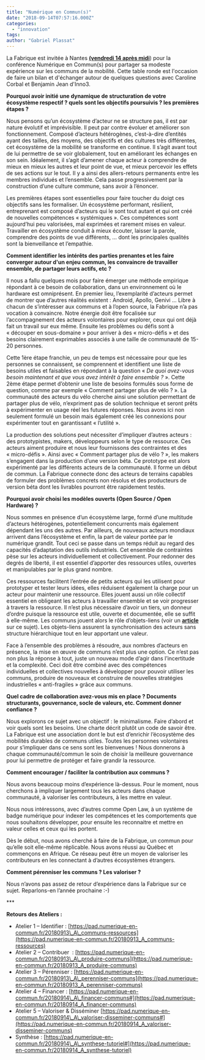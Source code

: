 ```yaml
---
title: "Numérique en Commun(s)"
date: "2018-09-14T07:57:16.000Z"
categories: 
  - "innovation"
tags: 
author: "Gabriel Plassat"
---
```


La Fabrique est invitée à Nantes [**(vendredi 14 après midi**](https://www.numerique-en-commun.fr/regards-croises/)) pour la conférence Numérique en Commun(s) pour partager sa modeste expérience sur les communs de la mobilité. Cette table ronde est l'occasion de faire un bilan et d'échanger autour de quelques questions avec Caroline Corbal et Benjamin Jean d'Inno3.

**Pourquoi avoir initié une dynamique de structuration de votre écosystème respectif ? quels sont les objectifs poursuivis ? les premières étapes ?**

Nous pensons qu’un écosystème d’acteur ne se structure pas, il est par nature évolutif et imprévisible. Il peut par contre évoluer et améliorer son fonctionnement. Composé d’acteurs hétérogènes, c’est-à-dire d’entités ayant des tailles, des moyens, des objectifs et des cultures très différentes, cet écosystème de la mobilité se transforme en continue. Il s’agit avant tout de lui permettre de se voir globalement, tout en améliorant les échanges en son sein. Idéalement, il s’agit d’amener chaque acteur à comprendre de mieux en mieux les autres et leur point de vue, et mieux percevoir les effets de ses actions sur le tout. Il y a ainsi des allers-retours permanents entre les membres individués et l’ensemble. Cela passe progressivement par la construction d’une culture commune, sans avoir à l’énoncer.

Les premières étapes sont essentielles pour faire toucher du doigt ces objectifs sans les formaliser. Un écosystème performant, résilient, entreprenant est composé d’acteurs qui le sont tout autant et qui ont créé de nouvelles compétences « systémiques ». Ces compétences sont aujourd’hui peu valorisées, mal exprimées et rarement mises en valeur. Travailler en écosystème conduit à mieux écouter, laisser la parole, comprendre des points de vue différents, … dont les principales qualités sont la bienveillance et l’empathie.

**Comment identifier les intérêts des parties prenantes et les faire converger autour d'un enjeu commun, les convaincre de travailler ensemble, de partager leurs actifs, etc ?**

Il nous a fallu quelques mois pour faire émerger une méthode empirique répondant à ce besoin de collaboration, dans un environnement où le hardware est omniprésent. En premier lieu, l’exemplarité d’acteurs permet de montrer que d’autres réalités existent : Android, Apollo, Genivi … Libre à chacun de s’intéresser aux communs et à l’open source, la Fabrique n’a pas vocation à convaincre. Notre énergie doit être focalisée sur l’accompagnement des acteurs volontaires pour explorer, ceux qui ont déjà fait un travail sur eux même. Ensuite les problèmes ou défis sont à « découper en sous-domaine » pour arriver à des « micro-défis » et des besoins clairement exprimables associés à une taille de communauté de 15-20 personnes.

Cette 1ère étape franchie, un peu de temps est nécessaire pour que les personnes se connaissent, se comprennent et identifient une liste de besoins utiles et faisables en répondant à la question « _De quoi avez-vous besoin maintenant et que vous avez intérêt à faire ensemble ?_ ». Cette 2ème étape permet d’obtenir une liste de besoins formulés sous forme de question, comme par exemple « Comment partager plus de vélo ? ». La communauté des acteurs du vélo cherche ainsi une solution permettant de partager plus de vélo, n’expriment pas de solution technique et seront prêts à expérimenter en usage réel les futures réponses. Nous avons ici non seulement formulé un besoin mais également créé les connexions pour expérimenter tout en garantissant « l’utilité ».

La production des solutions peut nécessiter d’impliquer d’autres acteurs : des prototypistes, makers, développeurs selon le type de ressource. Ces acteurs aiment produire et nous leur fournissons des contraintes et des « micro-défis ». Ainsi avec « Comment partager plus de vélo ? », les makers s’engagent dans la production d’une version béta. Ce prototype est alors expérimenté par les différents acteurs de la communauté. Il forme un début de commun. La Fabrique connecte donc des acteurs de terrains capables de formuler des problèmes concrets non résolus et des producteurs de version béta dont les livrables pourront être rapidement testés.

**Pourquoi avoir choisi les modèles ouverts (Open Source / Open Hardware) ?**

Nous sommes en présence d’un écosystème large, formé d’une multitude d’acteurs hétérogènes, potentiellement concurrents mais également dépendant les uns des autres. Par ailleurs, de nouveaux acteurs mondiaux arrivent dans l’écosystème et enfin, la part de valeur portée par le numérique grandit. Tout ceci se passe dans un temps réduit au regard des capacités d’adaptation des outils industriels. Cet ensemble de contraintes pèse sur les acteurs individuellement et collectivement. Pour redonner des degrés de liberté, il est essentiel d’apporter des ressources utiles, ouvertes et manipulables par le plus grand nombre.

Ces ressources facilitent l’entrée de petits acteurs qui les utilisent pour prototyper et tester leurs idées, elles réduisent également la charge pour un acteur pour maintenir une ressource. Elles jouent aussi un rôle collectif essentiel en obligeant les acteurs à travailler ensemble et se voir progresser à travers la ressource. Il n’est plus nécessaire d’avoir un tiers, un donneur d’ordre puisque la ressource est utile, ouverte et documentée, elle se suffit à elle-même. Les communs jouent alors le rôle d’objets-liens (voir un **[article](https://transportsdufutur.ademe.fr/2016/05/communs-source-guerre.html)** sur ce sujet). Les objets-liens assurent la synchronisation des acteurs sans structure hiérarchique tout en leur apportant une valeur.

Face à l’ensemble des problèmes à résoudre, aux nombres d’acteurs en présence, la mise en œuvre de communs n’est plus une option. Ce n’est pas non plus la réponse à tout, juste un nouveau mode d’agir dans l’incertitude et la complexité. Ceci doit être combiné avec des compétences individuelles et collectives nouvelles à développer pour pouvoir utiliser les communs, produire de nouveaux et construire de nouvelles stratégies industrielles « anti-fragiles » grâce aux communs.

**Quel cadre de collaboration avez-vous mis en place ? Documents structurants, gouvernance, socle de valeurs, etc. Comment donner confiance ?**

Nous explorons ce sujet avec un objectif : le minimalisme. Faire d’abord et voir quels sont les besoins. Une charte décrit plutôt un code de savoir être. La Fabrique est une association dont le but est d’enrichir l’écosystème des mobilités durables de communs utiles. Toutes les personnes volontaires pour s’impliquer dans ce sens sont les bienvenues ! Nous donnerons à chaque communauté/commun le soin de choisir la meilleure gouvernance pour lui permettre de protéger et faire grandir la ressource.

**Comment encourager / faciliter la contribution aux communs ?**

Nous avons beaucoup moins d’expérience là-dessus. Pour le moment, nous cherchons à impliquer largement tous les acteurs dans chaque communauté, à valoriser les contributeurs, à les mettre en valeur.

Nous nous intéressons, avec d’autres comme Open Law, à un système de badge numérique pour indexer les compétences et les comportements que nous souhaitons développer, pour ensuite les reconnaitre et mettre en valeur celles et ceux qui les portent.

Dès le début, nous avons cherché à faire de la Fabrique, un commun pour qu’elle soit elle-même réplicable. Nous avons réussi au Québec et commençons en Afrique. Ce réseau peut être un moyen de valoriser les contributeurs en les connectant à d’autres écosystèmes étrangers.

**Comment pérenniser les communs ? Les valoriser ?** 

Nous n’avons pas assez de retour d’expérience dans la Fabrique sur ce sujet. Reparlons-en l’année prochaine :-)

\*\*\*

**Retours des Ateliers :**

- Atelier 1 – Identifier : [https://pad.numerique-en-commun.fr/20180913\_A\_communs-ressources](https://pad.numerique-en-commun.fr/20180913_A_communs-ressources)
- Atelier 2 – Contribuer  : [https://pad.numerique-en-commun.fr/20180913\_A\_produire-communs](https://pad.numerique-en-commun.fr/20180913_A_produire-communs)
- Atelier 3 – Pérenniser : [https://pad.numerique-en-commun.fr/20180913\_A\_perenniser-communs](https://pad.numerique-en-commun.fr/20180913_A_perenniser-communs)
- Atelier 4 – Financer : [https://pad.numerique-en-commun.fr/20180914\_A\_financer-communs#](https://pad.numerique-en-commun.fr/20180914_A_financer-communs)
- Atelier 5 – Valoriser & Disséminer [https://pad.numerique-en-commun.fr/20180914\_A\_valoriser-disseminer-communs#](https://pad.numerique-en-commun.fr/20180914_A_valoriser-disseminer-communs)
- Synthèse : [https://pad.numerique-en-commun.fr/20180914\_A\_synthese-tutoriel#](https://pad.numerique-en-commun.fr/20180914_A_synthese-tutoriel)
